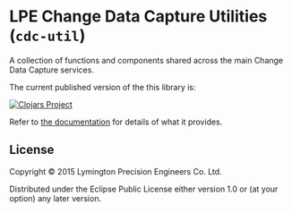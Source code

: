 # LPE Change Data Capture Utilities (`cdc-util`)

A collection of functions and components shared across the main Change
Data Capture services.

The current published version of the this library is:

[![Clojars Project](http://clojars.org/lymingtonprecision/cdc-util/latest-version.svg)](http://clojars.org/lymingtonprecision/cdc-util)

Refer to [the documentation][docs] for details of what it provides.

[docs]: https://lymingtonprecision.github.io/change-data-capture/cdc-util/

## License

Copyright © 2015 Lymington Precision Engineers Co. Ltd.

Distributed under the Eclipse Public License either version 1.0 or (at
your option) any later version.
